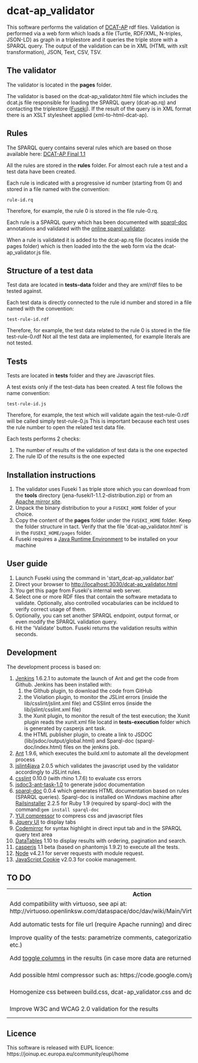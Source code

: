 # dcat-ap_validator

This software performs the validation of <a href="https://joinup.ec.europa.eu/asset/dcat_application_profile/description">DCAT-AP</a> rdf files.
Validation is performed via a web form which loads a file (Turtle, RDF/XML, N-triples, JSON-LD) as graph in a triplestore and it queries the triple store with a SPARQL query.
The output of the validation can be in XML (HTML with xslt transformation), JSON, Text, CSV, TSV.

<h2>The validator</h2>
The validator is located in the <b>pages</b> folder.

The validator is based on the dcat-ap_validator.html file which includes the dcat.js file responsible for loading the SPARQL query (dcat-ap.rq) and contacting the triplestore (<a href="http://jena.apache.org/documentation/serving_data/">Fuseki</a>).
If the result of the query is in XML format there is an XSLT stylesheet applied (xml-to-html-dcat-ap).

<h2>Rules</h2>

The SPARQL query contains several rules which are based on those available here:
<a href="https://joinup.ec.europa.eu/asset/dcat_application_profile/asset_release/dcat-application-profile-data-portals-europe-final">DCAT-AP Final 1.1</a>

All the rules are stored in the <b>rules</b> folder. For almost each rule a test and a test data have been created.

Each rule is indicated with a progressive id number (starting from 0) and stored in a file named with the convention:

<code>rule-id.rq</code>

Therefore, for example, the rule 0 is stored in the file rule-0.rq.

Each rule is a SPARQL query which has been documented with <a href="https://github.com/ldodds/sparql-doc">sparql-doc</a> annotations and validated with the <a href="http://www.sparql.org/query-validator.html">online sparql validator</a>.

When a rule is validated it is added to the dcat-ap.rq file (locates inside the pages folder) which is then loaded into the the web form via the dcat-ap_validator.js file.

<h2>Structure of a test data</h2>
Test data are located in <b>tests-data</b> folder and they are xml/rdf files to be tested against.

Each test data is directly connected to the rule id number and stored in a file named with the convention:

<code>test-rule-id.rdf</code>

Therefore, for example, the test data related to the rule 0 is stored in the file test-rule-0.rdf
Not all the test data are implemented, for example literals are not tested.

<h2>Tests</h2>
Tests are located in <b>tests</b> folder and they are Javascript files.

A test exists only if the test-data has been created. A test file follows the name convention:

<code>test-rule-id.js</code>

Therefore, for example, the test which will validate again the test-rule-0.rdf will be called simply test-rule-0.js
This is important because each test uses the rule number to open the related test data file.

Each tests performs 2 checks:
<ol>
	<li>The number of results of the validation of test data is the one expected</li>
	<li>The rule ID of the results is the one expected</li>
</ol>

<h2>Installation instructions</h2>
<ol>
	<li>The validator uses Fuseki 1 as triple store which you can download from the <b>tools</b> directory (jena-fuseki1-1.1.2-distribution.zip) or from an <a href="http://www.apache.org/dist/jena/">Apache mirror site</a>.</li>
	<li>Unpack the binary distribution to your a <code>FUSEKI_HOME</code> folder of your choice.</li>
	<li>Copy the content of the <b>pages</b> folder under the <code>FUSEKI_HOME</code> folder. Keep the folder structure in tact. Verify that the file 'dcat-ap_validator.html' is in the <code>FUSEKI_HOME/pages</code> folder.</li>
	<li>Fuseki requires a <a href="http://www.oracle.com/technetwork/java/javase/downloads/java-se-jre-7-download-432155.html">Java Runtime Environment</a> to be installed on your machine</li>
</ol>

<h2>User guide</h2>
<ol>
	<li>Launch Fuseki using the command in 'start_dcat-ap_validator.bat'</li>
	<li>Direct your browser to <a href="http://localhost:3030/dcat-ap_validator.html">http://localhost:3030/dcat-ap_validator.html</a></li>
	<li>You get this page from Fuseki's internal web server.</li>
	<li>Select one or more RDF files that contain the software metadata to validate. Optionally, also controlled vocabularies can be incldued to verify correct usage of them.</li>
	<li>Optionally, you can set another SPARQL endpoint, output format, or even modify the SPARQL validation query. </li>
	<li>Hit the 'Validate' button. Fuseki returns the validation results within seconds.</li>
</ol>
<h2>Development</h2>
The development process is based on:
<ol>
	<li><a href="https://jenkins-ci.org/">Jenkins</a> 1.6.2.1 to automate the launch of Ant and get the code from Github. Jenkins has been installed with:
		<ol>
			<li>the Github plugin, to download the code from GitHub</li>
			<li>the Violation plugin, to monitor the JSLint errors (inside the lib/csslint/jslint.xml file) and CSSlint erros (inside the lib/jslint/csslint.xml file)</li>
			<li>the Xunit plugin, to monitor the result of the test execution; the Xunit plugin reads the xunit.xml file locatd in <b>tests-execution</b> folder which is generated by casperjs ant task.</li>
			<li>the HTML publisher plugin, to create a link to JSDOC (lib/jsdoc/output/global.html) and Sparql-doc (sparql-doc/index.html) files on the jenkins job.</li>
			</ol>
	</li>
	<li><a href="http://ant.apache.org/">Ant</a> 1.9.6, which executes the build.xml to automate all the development process</li>
	<li><a href="https://code.google.com/p/jslint4java/">jslint4java</a> 2.0.5 which validates the javascript used by the validator accordingly to JSLint rules.</li>
	<li><a href="https://github.com/CSSLint/csslint">csslint</a> 0.10.0 (with rhino 1.7.6) to evaluate css errors</li>
	<li><a href="https://github.com/jannon/jsdoc3-ant-task">jsdoc3-ant-task-1.0</a> to generate jsdoc documentation</li>
	<li><a href="https://github.com/ldodds/sparql-doc">sparql-doc</a> 0.0.4 which generates HTML documentation based on rules (SPARQL queries). Sparql-doc is installed on Windows machine after <a href="http://railsinstaller.org/en">Railsinstaller</a> 2.2.5 for Ruby 1.9 (required by sparql-doc) with the command:<code>gem install sparql-doc</code></li>
	<li><a href="http://claude.betancourt.us/compress-javascript-and-css-as-part-of-your-build-process/">YUI compressor</a> to compress css and javascript files</li>
	<li><a href="https://jqueryui.com/">Jquery UI</a> to display tabs</li>
	<li><a href="https://codemirror.net/mode/index.html">Codemirror</a> for syntax highlight in direct input tab and in the SPARQL query text area</li>
	<li><a href="https://www.datatables.net/">DataTables</a> 1.10 to display results with ordering, pagination and search.</li>
	<li><a href="https://casperjs.org">casperjs</a> 1.1 beta (based on phantomjs 1.9.2) to execute all the tests.</li>
	<li><a href="https://nodejs.org/en/">Node</a> v4.2.1 for server requests with module request.</li>
	<li><a href="https://github.com/js-cookie/js-cookie">JavaScript Cookie</a> v2.0.3 for cookie management.</li>
</ol>

<h2>TO DO</h2>
<table>
	<tr><th>Action</th><th>Priority</th><th>Status</th></tr>
	<tr><td>Add compatibility with virtuoso, see api at: http://virtuoso.openlinksw.com/dataspace/doc/dav/wiki/Main/VirtGraphProtocolCURLExamples</td><td>High</td><td>Not done</td></tr>
	<tr><td>Add automatic tests for file url (require Apache running) and direct input</td><td>Medium</td><td>Not done</td></tr>
	<tr><td>Improve quality of the tests: parametrize comments, categorization by node (dataset, agent, etc.)</td><td>Medium</td><td>Not done</td></tr>
	<tr><td>Add <a href="https://datatables.net/examples/api/show_hide.html">toggle columns</a> in the results (in case more data are returned->better queries)</td><td>Medium</td><td>Not done</td></tr>
	<tr><td>Add possible html compressor such as: https://code.google.com/p/htmlcompressor/</td><td>Low</td><td>Not done</td></tr>
	<tr><td>Homogenize css between build.css, dcat-ap_validator.css and dcat-ap_validator-results.css</td><td>Low</td><td>Not done</td></tr>
	<tr><td>Improve W3C and WCAG 2.0 validation for the results</td><td>Low</td><td>Not done</td></tr>
</table>

<h2>Licence</h2>
This software is released with EUPL licence: https://joinup.ec.europa.eu/community/eupl/home